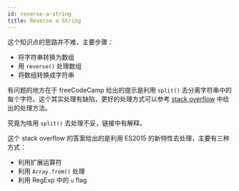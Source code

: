 ```yaml
---
id: reverse-a-string
title: Reverse a String
---
```


这个知识点的思路并不难，主要步骤：

- 将字符串转换为数组
- 用 `reverse()` 处理数组
- 将数组转换成字符串

有问题的地方在于 freeCodeCamp 给出的提示是利用 `split()` 去分离字符串中的每个字符。这个其实处理有缺陷，更好的处理方式可以参考 [stack overflow](https://stackoverflow.com/questions/4547609/how-do-you-get-a-string-to-a-character-array-in-javascript/34717402#34717402) 中给出的处理方法。

究竟为啥用 `split()` 去处理不妥，链接中有解释。

这个 stack overflow 的答案给出的是利用 ES2015 的新特性去处理，主要有三种方式：

- 利用扩展运算符
- 利用 `Array.from()` 处理
- 利用 RegExp 中的 `u` flag
